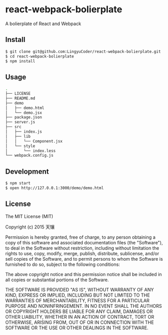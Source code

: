 # react-webpack-bolierplate

A bolierplate of React and Webpack

## Install

```bash
$ git clone git@github.com:LingyuCoder/react-webpack-bolierplate.git
$ cd react-webpack-bolierplate
$ npm install
```

## Usage

```bash
.
├── LICENSE
├── README.md
├── demo
│   ├── demo.html
│   └── demo.jsx
├── package.json
├── server.js
├── src
│   ├── index.js
│   ├── lib
│   │   └── Component.jsx
│   └── style
│       └── index.less
└── webpack.config.js
```

## Development

```bash
$ npm start
$ open http://127.0.0.1:3000/demo/demo.html
```

## License
The MIT License (MIT)

Copyright (c) 2015 天镶

Permission is hereby granted, free of charge, to any person obtaining a copy
of this software and associated documentation files (the "Software"), to deal
in the Software without restriction, including without limitation the rights
to use, copy, modify, merge, publish, distribute, sublicense, and/or sell
copies of the Software, and to permit persons to whom the Software is
furnished to do so, subject to the following conditions:

The above copyright notice and this permission notice shall be included in all
copies or substantial portions of the Software.

THE SOFTWARE IS PROVIDED "AS IS", WITHOUT WARRANTY OF ANY KIND, EXPRESS OR
IMPLIED, INCLUDING BUT NOT LIMITED TO THE WARRANTIES OF MERCHANTABILITY,
FITNESS FOR A PARTICULAR PURPOSE AND NONINFRINGEMENT. IN NO EVENT SHALL THE
AUTHORS OR COPYRIGHT HOLDERS BE LIABLE FOR ANY CLAIM, DAMAGES OR OTHER
LIABILITY, WHETHER IN AN ACTION OF CONTRACT, TORT OR OTHERWISE, ARISING FROM,
OUT OF OR IN CONNECTION WITH THE SOFTWARE OR THE USE OR OTHER DEALINGS IN THE
SOFTWARE.
